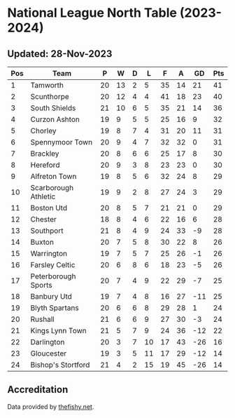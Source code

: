 # National League North Table (2023-2024)
## Updated: 28-Nov-2023

| Pos | Team | P | W | D | L | F | A | GD | Pts |
| --- | --- | --- | --- | --- | --- | --- | --- | --- | --- |
| 1 | Tamworth | 20 | 13 | 2 | 5 | 35 | 14 | 21 | 41 |
| 2 | Scunthorpe | 20 | 12 | 4 | 4 | 41 | 18 | 23 | 40 |
| 3 | South Shields | 21 | 10 | 6 | 5 | 35 | 21 | 14 | 36 |
| 4 | Curzon Ashton | 19 | 9 | 5 | 5 | 25 | 16 | 9 | 32 |
| 5 | Chorley | 19 | 8 | 7 | 4 | 31 | 20 | 11 | 31 |
| 6 | Spennymoor Town | 20 | 9 | 4 | 7 | 32 | 32 | 0 | 31 |
| 7 | Brackley | 20 | 8 | 6 | 6 | 25 | 17 | 8 | 30 |
| 8 | Hereford | 20 | 9 | 3 | 8 | 23 | 23 | 0 | 30 |
| 9 | Alfreton Town | 19 | 8 | 5 | 6 | 32 | 24 | 8 | 29 |
| 10 | Scarborough Athletic | 19 | 9 | 2 | 8 | 27 | 24 | 3 | 29 |
| 11 | Boston Utd | 20 | 8 | 5 | 7 | 21 | 21 | 0 | 29 |
| 12 | Chester | 18 | 8 | 4 | 6 | 22 | 16 | 6 | 28 |
| 13 | Southport | 21 | 8 | 4 | 9 | 24 | 33 | -9 | 28 |
| 14 | Buxton | 20 | 7 | 5 | 8 | 30 | 22 | 8 | 26 |
| 15 | Warrington | 19 | 7 | 5 | 7 | 25 | 26 | -1 | 26 |
| 16 | Farsley Celtic | 20 | 6 | 8 | 6 | 18 | 23 | -5 | 26 |
| 17 | Peterborough Sports | 20 | 7 | 4 | 9 | 22 | 29 | -7 | 25 |
| 18 | Banbury Utd | 19 | 7 | 4 | 8 | 16 | 27 | -11 | 25 |
| 19 | Blyth Spartans | 20 | 6 | 6 | 8 | 29 | 28 | 1 | 24 |
| 20 | Rushall | 21 | 6 | 6 | 9 | 27 | 30 | -3 | 24 |
| 21 | Kings Lynn Town | 21 | 5 | 7 | 9 | 24 | 36 | -12 | 22 |
| 22 | Darlington | 20 | 3 | 7 | 10 | 17 | 43 | -26 | 16 |
| 23 | Gloucester | 19 | 3 | 5 | 11 | 17 | 29 | -12 | 14 |
| 24 | Bishop's Stortford | 21 | 4 | 2 | 15 | 19 | 45 | -26 | 14 |

## Accreditation 

Data provided by [thefishy.net](https://www.thefishy.net/).
